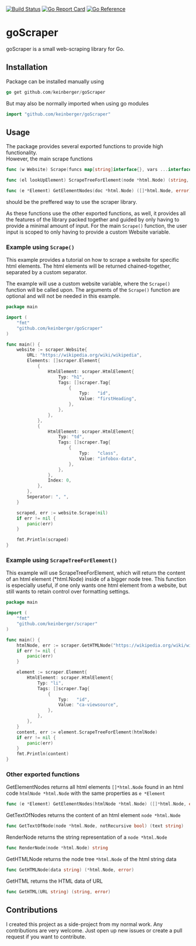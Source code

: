 [![Build Status](https://app.travis-ci.com/Keinberger/goScraper.svg?token=ki5cZ9pSp5tPxqp4fztS&branch=main)](https://app.travis-ci.com/Keinberger/goScraper)
[![Go Report Card](https://goreportcard.com/badge/github.com/keinberger/goScraper)](https://goreportcard.com/report/github.com/keinberger/goScraper)
[![Go Reference](https://pkg.go.dev/badge/github.com/keinberger/goScraper.svg)](https://pkg.go.dev/github.com/keinberger/goScraper)

# goScraper

goScraper is a small web-scraping library for Go.

## Installation

Package can be installed manually using <br />
```go
go get github.com/keinberger/goScraper
```

But may also be normally imported when using go modules<br />
```go
import "github.com/keinberger/goScraper"
```

## Usage

The package provides several exported functions to provide high functionality.<br />
However, the main scrape functions 
```go
func (w Website) Scrape(funcs map[string]interface{}, vars ...interface{}) (string, error)
```
```go
func (el lookUpElement) ScrapeTreeForElement(node *html.Node) (string, error)
```
```go
func (e *Element) GetElementNodes(doc *html.Node) ([]*html.Node, error)
```
should be the preffered way to use the scraper library.

As these functions use the other exported functions, as well, it provides all the features of the library packed together
and guided by only having to provide a minimal amount of input. For the main `Scrape()` function, the user input is scoped to only having to provide a custom Website variable.

### Example using `Scrape()`

This example provides a tutorial on how to scrape a website for specific html elements. The html elements will be returned chained-together, separated by a custom separator.

The example will use a custom website variable, where the `Scrape()` function will be called upon. The arguments of the `Scrape()` function are optional and will not be needed in this example.
```go
package main

import (
	"fmt"
	"github.com/keinberger/goScraper"
)

func main() {
	website := scraper.Website{
		URL: "https://wikipedia.org/wiki/wikipedia",
		Elements: []scraper.Element{
			{
				HtmlElement: scraper.HtmlElement{
					Typ: "h1",
					Tags: []scraper.Tag{
						{
							Typ:   "id",
							Value: "firstHeading",
						},
					},
				},
			},
			{
				HtmlElement: scraper.HtmlElement{
					Typ: "td",
					Tags: []scraper.Tag{
						{
							Typ:   "class",
							Value: "infobox-data",
						},
					},
				},
				Index: 0,
			},
		},
		Seperator: ", ",
	}

	scraped, err := website.Scrape(nil)
	if err != nil {
		panic(err)
	}

	fmt.Println(scraped)
}
```

### Example using `ScrapeTreeForElement()`
This example will use ScrapeTreeForElement, which will return the content of an html element (*html.Node) inside of a bigger node tree. This function is especially useful, if one only wants one html element from a website, but still wants to retain control over formatting settings.
```go
package main

import (
	"fmt"
	"github.com/keinberger/scraper"
)

func main() {
	htmlNode, err := scraper.GetHTMLNode("https://wikipedia.org/wiki/wikipedia")
	if err != nil {
		panic(err)
	}

	element := scraper.Element{
		HtmlElement: scraper.HtmlElement{
			Typ: "li",
			Tags: []scraper.Tag{
				{
					Typ:   "id",
					Value: "ca-viewsource",
				},
			},
		},
	}
	content, err := element.ScrapeTreeForElement(htmlNode)
	if err != nil {
		panic(err)
	}
	fmt.Println(content)
}
```

### Other exported functions
GetElementNodes returns all html elements `[]*html.Node` found in an html code `htmlNode *html.Node` with the same properties as `e *Element`
```go
func (e *Element) GetElementNodes(htmlNode *html.Node) ([]*html.Node, error)
```
GetTextOfNodes returns the content of an html element `node *html.Node`
```go
func GetTextOfNode(node *html.Node, notRecursive bool) (text string) 
```
RenderNode returns the string representation of a `node *html.Node`
```go
func RenderNode(node *html.Node) string
```
GetHTMLNode returns the node tree `*html.Node` of the html string data
```go
func GetHTMLNode(data string) (*html.Node, error)
```
GetHTML returns the HTML data of URL
```go
func GetHTML(URL string) (string, error)
```

## Contributions

I created this project as a side-project from my normal work. Any contributions are very welcome. Just open up new issues or create a pull request if you want to contribute.
